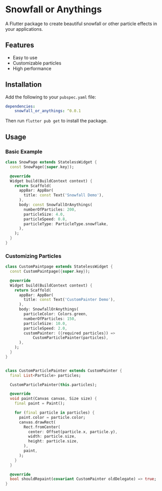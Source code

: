 # Snowfall or Anythings

A Flutter package to create beautiful snowfall or other particle effects in your applications.

## Features

- Easy to use
- Customizable particles
- High performance

## Installation

Add the following to your `pubspec.yaml` file:

```yaml
dependencies:
    snowfall_or_anythings: ^0.0.1
```

Then run `flutter pub get` to install the package.

## Usage

### Basic Example

```dart
class SnowPage extends StatelessWidget {
  const SnowPage({super.key});

  @override
  Widget build(BuildContext context) {
    return Scaffold(
      appBar: AppBar(
        title: const Text('Snowfall Demo'),
      ),
      body: const SnowfallOrAnythings(
        numberOfParticles: 200,
        particleSize: 4.0,
        particleSpeed: 0.8,
        particleType: ParticleType.snowflake,
      ),
    );
  }
}
```

### Customizing Particles

```dart
class CustomPaintpage extends StatelessWidget {
  const CustomPaintpage({super.key});

  @override
  Widget build(BuildContext context) {
    return Scaffold(
      appBar: AppBar(
        title: const Text('CustomPainter Demo'),
      ),
      body: SnowfallOrAnythings(
        particleColor: Colors.green,
        numberOfParticles: 150,
        particleSize: 10.0,
        particleSpeed: 2.0,
        customPainter: ({required particles}) =>
            CustomParticlePainter(particles),
      ),
    );
  }
}


class CustomParticlePainter extends CustomPainter {
  final List<Particle> particles;

  CustomParticlePainter(this.particles);

  @override
  void paint(Canvas canvas, Size size) {
    final paint = Paint();

    for (final particle in particles) {
      paint.color = particle.color;
      canvas.drawRect(
        Rect.fromCenter(
          center: Offset(particle.x, particle.y),
          width: particle.size,
          height: particle.size,
        ),
        paint,
      );
    }
  }

  @override
  bool shouldRepaint(covariant CustomPainter oldDelegate) => true;
}
```